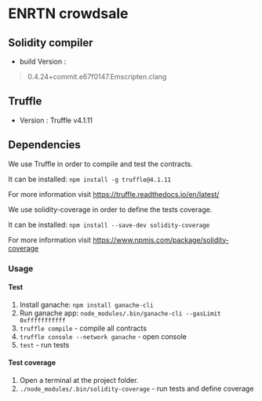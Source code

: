 # ENRTN crowdsale

## Solidity compiler
- build Version :
> 0.4.24+commit.e67f0147.Emscripten.clang

## Truffle
- Version : Truffle v4.1.11

## Dependencies
We use Truffle in order to compile and test the contracts.

It can be installed:
`npm install -g truffle@4.1.11`

For more information visit https://truffle.readthedocs.io/en/latest/

We use solidity-coverage in order to define the tests coverage.

It can be installed:
`npm install --save-dev solidity-coverage`

For more information visit https://www.npmjs.com/package/solidity-coverage

### Usage
#### Test

1. Install ganache: `npm install ganache-cli`
2. Run ganache app: `node_modules/.bin/ganache-cli --gasLimit 0xfffffffffff`
3. `truffle compile` - compile all contracts
4. `truffle console --network ganache` - open console
5. `test` - run tests

#### Test coverage
1. Open a terminal at the project folder.
2. `./node_modules/.bin/solidity-coverage` - run tests and define coverage

